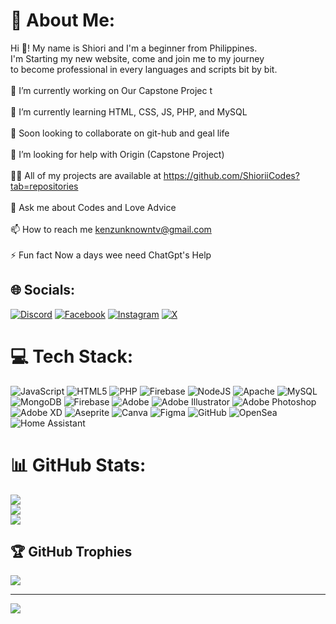 # 💫 About Me:
Hi 👋! My name is Shiori and I'm a beginner from Philippines. <br>I'm Starting my new website, come and join me to my journey <br>to become professional in every languages and scripts bit by bit.<br><br>🔭 I’m currently working on Our Capstone Projec t<br><br>🌱 I’m currently learning HTML, CSS, JS, PHP, and MySQL<br><br>👯 Soon looking to collaborate on git-hub and geal life<br><br>🤝 I’m looking for help with Origin (Capstone Project)<br><br>👨‍💻 All of my projects are available at https://github.com/ShioriiCodes?tab=repositories<br><br>💬 Ask me about Codes and Love Advice<br><br>📫 How to reach me kenzunknowntv@gmail.com<br><br>⚡ Fun fact Now a days wee need ChatGpt's Help


## 🌐 Socials:
[![Discord](https://img.shields.io/badge/Discord-%237289DA.svg?logo=discord&logoColor=white)](https://discord.gg/1251002733981466679) [![Facebook](https://img.shields.io/badge/Facebook-%231877F2.svg?logo=Facebook&logoColor=white)](https://facebook.com/Kent) [![Instagram](https://img.shields.io/badge/Instagram-%23E4405F.svg?logo=Instagram&logoColor=white)](https://instagram.com/lolishiori) [![X](https://img.shields.io/badge/X-black.svg?logo=X&logoColor=white)](https://x.com/Shiorii_Prime) 

# 💻 Tech Stack:
![JavaScript](https://img.shields.io/badge/javascript-%23323330.svg?style=for-the-badge&logo=javascript&logoColor=%23F7DF1E) ![HTML5](https://img.shields.io/badge/html5-%23E34F26.svg?style=for-the-badge&logo=html5&logoColor=white) ![PHP](https://img.shields.io/badge/php-%23777BB4.svg?style=for-the-badge&logo=php&logoColor=white) ![Firebase](https://img.shields.io/badge/firebase-%23039BE5.svg?style=for-the-badge&logo=firebase) ![NodeJS](https://img.shields.io/badge/node.js-6DA55F?style=for-the-badge&logo=node.js&logoColor=white) ![Apache](https://img.shields.io/badge/apache-%23D42029.svg?style=for-the-badge&logo=apache&logoColor=white) ![MySQL](https://img.shields.io/badge/mysql-4479A1.svg?style=for-the-badge&logo=mysql&logoColor=white) ![MongoDB](https://img.shields.io/badge/MongoDB-%234ea94b.svg?style=for-the-badge&logo=mongodb&logoColor=white) ![Firebase](https://img.shields.io/badge/firebase-a08021?style=for-the-badge&logo=firebase&logoColor=ffcd34) ![Adobe](https://img.shields.io/badge/adobe-%23FF0000.svg?style=for-the-badge&logo=adobe&logoColor=white) ![Adobe Illustrator](https://img.shields.io/badge/adobe%20illustrator-%23FF9A00.svg?style=for-the-badge&logo=adobe%20illustrator&logoColor=white) ![Adobe Photoshop](https://img.shields.io/badge/adobe%20photoshop-%2331A8FF.svg?style=for-the-badge&logo=adobe%20photoshop&logoColor=white) ![Adobe XD](https://img.shields.io/badge/Adobe%20XD-470137?style=for-the-badge&logo=Adobe%20XD&logoColor=#FF61F6) ![Aseprite](https://img.shields.io/badge/Aseprite-FFFFFF?style=for-the-badge&logo=Aseprite&logoColor=#7D929E) ![Canva](https://img.shields.io/badge/Canva-%2300C4CC.svg?style=for-the-badge&logo=Canva&logoColor=white) ![Figma](https://img.shields.io/badge/figma-%23F24E1E.svg?style=for-the-badge&logo=figma&logoColor=white) ![GitHub](https://img.shields.io/badge/github-%23121011.svg?style=for-the-badge&logo=github&logoColor=white) ![OpenSea](https://img.shields.io/badge/OpenSea-%232081E2.svg?style=for-the-badge&logo=opensea&logoColor=white) ![Home Assistant](https://img.shields.io/badge/home%20assistant-%2341BDF5.svg?style=for-the-badge&logo=home-assistant&logoColor=white)
# 📊 GitHub Stats:
![](https://github-readme-stats.vercel.app/api?username=ShioriiCodes&theme=neon&hide_border=true&include_all_commits=false&count_private=false)<br/>
![](https://github-readme-streak-stats.herokuapp.com/?user=ShioriiCodes&theme=neon&hide_border=true)<br/>
![](https://github-readme-stats.vercel.app/api/top-langs/?username=ShioriiCodes&theme=neon&hide_border=true&include_all_commits=false&count_private=false&layout=compact)

## 🏆 GitHub Trophies
![](https://github-profile-trophy.vercel.app/?username=ShioriiCodes&theme=radical&no-frame=false&no-bg=true&margin-w=4)

---
[![](https://visitcount.itsvg.in/api?id=ShioriiCodes&icon=0&color=0)](https://visitcount.itsvg.in)

<!-- Proudly created with GPRM ( https://gprm.itsvg.in ) -->
